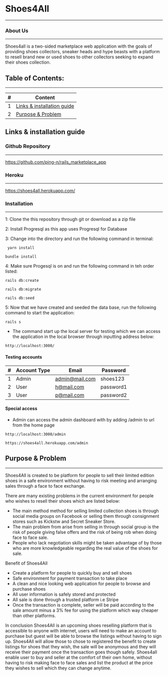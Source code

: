 # Shoes4All

---

### About Us

---

Shoes4all is a two-sided marketplace web application with the goals of providing shoes collectors, sneaker heads and hype beasts with a platform to resell brand new or used shoes to other collectors seeking to expand their shoes collection.

## Table of Contents:

---

| #   | Content                                                  |
| --- | -------------------------------------------------------- |
| 1   | [Links & installation guide](#links--installation-guide) |
| 2   | [Purpose & Problem](#purpose--problem)                   |

## Links & installation guide

### Github Repository

---

https://github.com/ping-n/rails_marketplace_app

### Heroku

---

https://shoes4all.herokuapp.com/

### Installation

---

1: Clone the this repository through git or download as a zip file

2: Install Progresql as this app uses Progresql for Database

3: Change into the directory and run the following command in terminal:

```
 yarn install
```

```
bundle install
```

4: Make sure Progesql is on and run the following command in teh order listed:

```
rails db:create

rails db:migrate

rails db:seed
```

5: Now that we have created and seeded the data base, run the following command to start the application:

```
rails s
```

- The command start up the local server for testing which we can access the application in the local browser through inputting address below:

```
http://localhost:3000/
```

#### Testing accounts

| #   | Account Type | Email          | Password  |
| --- | ------------ | -------------- | --------- |
| 1   | Admin        | admin@mail.com | shoes123  |
| 2   | User         | h@mail.com     | password1 |
| 3   | User         | p@mail.com     | password2 |

#### Special access

- Admin can access the admin dashboard with by adding /admin to url from the home page

```
http://localhost:3000/admin

https://shoes4all.herokuapp.com/admin
```

## Purpose & Problem

---

Shoes4All is created to be platform for people to sell their limited edition shoes in a safe environment without having to risk meeting and arranging sales through a face to face exchange.

There are many existing problems in the current environment for people who wishes to resell their shoes which are listed below:

- The main method method for selling limited collection shoes is through social media groups on Facebook or selling them through consignment stores such as Kickstw and Secret Sneaker Store.
- The main problem from arise from selling in through social group is the risk of people giving false offers and the risk of being rob when doing face to face sale.
- People who lack negotiation skills might be taken advantage of by those who are more knowledgeable regarding the real value of the shoes for sale.

Benefit of Shoes4All

- Create a platform for people to quickly buy and sell shoes
- Safe environment for payment transaction to take place
- A clean and nice looking web application for people to browse and purchase shoes
- All user information is safely stored and protected
- All sale is done through a trusted platform i.e Stripe
- Once the transaction is complete, seller will be paid according to the sale amount minus a 3% fee for using the platform which way cheaper than other platforms.

In conclusion Shoes4All is an upcoming shoes reselling platform that is accessible to anyone with internet, users will need to make an account to purchase but guest will be able to browse the listings
without having to sign up. Shoes4All will allow those to chose to registered the benefit to create listings for shoes that they wish, the sale will be anonymous and they will receive their payment once
the transaction goes though safely. Shoes4all enable user to buy and seller at the comfort of their own home, without having to risk making face to face sales and list the product at the price they wishes
to sell which they can change anytime.